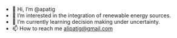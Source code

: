 - 👋 Hi, I’m @apatig
- 👀 I’m interested in the integration of renewable energy sources.
- 🌱 I’m currently learning decision making under uncertainty.
- 📫 How to reach me alipatig@gmail.com

